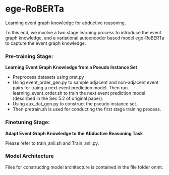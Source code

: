 # ege-RoBERTa
Learning event graph knowledge for abductive reasoning.

To this end, we involve a two stage learning process to introduce the event graph knowledge, and a variational autoencoder based model ege-RoBERTa to capture the event graph knowledge. 

### Pre-training Stage: 
**Learning Event Graph Knowledge from a Pseudo Instance Set**

* Preprocess datasets using pret.py
* Using event_order_gen.py to sample adjacent and non-adjacent event pairs for traing a next event prediction model. Then run learning_event_order.sh to train the next event prediction model (described in the Sec 5.2 of original paper).
* Using aux_dat_gen.py to construct the pseudo instance set. 
* Then pretrain.sh is used for conducting the first stage training process. 

### Finetuning Stage: 
**Adapt Event Graph Knowledge to the Abductive Reasoning Task**

Please refer to train_anli.sh and Train_anli.py.

### Model Architecture

Files for constructing model architecture is contained in the file folder onmt.


